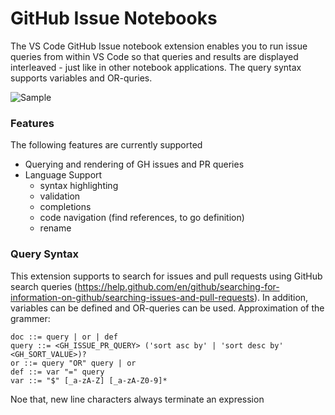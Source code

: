 # GitHub Issue Notebooks

The VS Code GitHub Issue notebook extension enables you to run issue queries from within VS Code so that queries and results are displayed interleaved - just like in other notebook applications. The query syntax supports variables and OR-quries.

![Sample](https://github.com/microsoft/vscode-github-issue-notebooks/blob/master/sample.gif)

### Features

The following features are currently supported

* Querying and rendering of GH issues and PR queries
* Language Support
  * syntax highlighting
  * validation
  * completions
  * code navigation (find references, to go definition)
  * rename 

### Query Syntax

This extension supports to search for issues and pull requests using GitHub search queries (https://help.github.com/en/github/searching-for-information-on-github/searching-issues-and-pull-requests). In addition, variables can be defined and OR-queries can be used. Approximation of the grammer:

```
doc ::= query | or | def
query ::= <GH_ISSUE_PR_QUERY> ('sort asc by' | 'sort desc by' <GH_SORT_VALUE>)?
or ::= query "OR" query | or
def ::= var "=" query
var ::= "$" [_a-zA-Z] [_a-zA-Z0-9]*
```

Noe that, new line characters always terminate an expression

